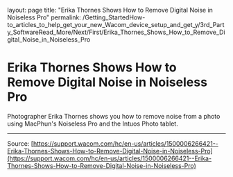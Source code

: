 layout: page
title: "Erika Thornes Shows How to Remove Digital Noise in Noiseless Pro"
permalink: /Getting_StartedHow-to_articles_to_help_get_your_new_Wacom_device_setup_and_get_y/3rd_Party_SoftwareRead_More/Next/First/Erika_Thornes_Shows_How_to_Remove_Digital_Noise_in_Noiseless_Pro

# Erika Thornes Shows How to Remove Digital Noise in Noiseless Pro

Photographer Erika Thornes shows you how to remove noise from a photo using MacPhun's Noiseless Pro and the Intuos Photo tablet.

---
Source: [https://support.wacom.com/hc/en-us/articles/1500006266421--Erika-Thornes-Shows-How-to-Remove-Digital-Noise-in-Noiseless-Pro](https://support.wacom.com/hc/en-us/articles/1500006266421--Erika-Thornes-Shows-How-to-Remove-Digital-Noise-in-Noiseless-Pro)
